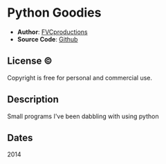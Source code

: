 # Python Goodies

* **Author**: [FVCproductions][]
* **Source Code**: [Github][]

## License &copy;

Copyright is free for personal and commercial use. 

## Description

Small programs I've been dabbling with using python

## Dates

2014

[FVCProductions]: http://fvcproductions.wordpress.com
[Github]: https://github.com/fvcproductions
